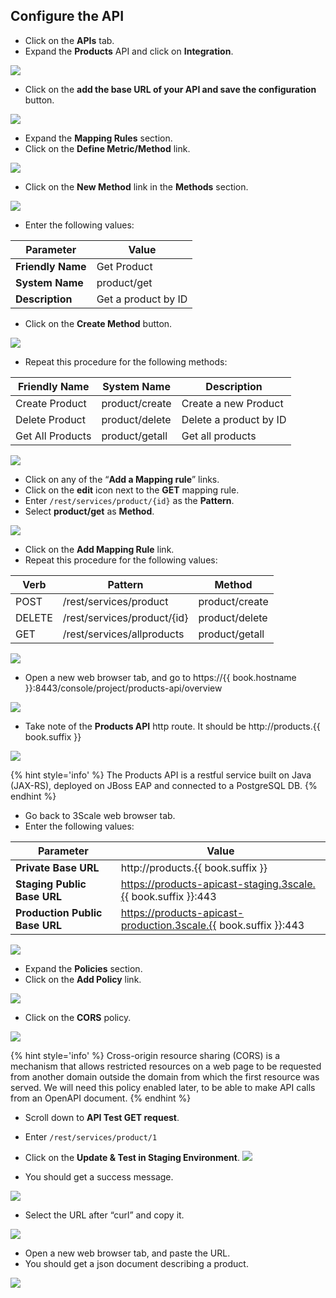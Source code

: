 ## Configure the API

* Click on the **APIs** tab.
* Expand the **Products** API and click on **Integration**.

![](../images/image51.png)

* Click on the **add the base URL of your API and save the configuration** button.

![](../images/image108.png)

* Expand the **Mapping Rules** section.
* Click on the **Define Metric/Method**  link.

![](../images/image2.png)

* Click on the **New Method** link in the **Methods** section.

![](../images/image49.png)

* Enter the following values:

| Parameter | Value |
| --- | --- |
| **Friendly Name** | Get Product |
| **System Name** | product/get |
| **Description** | Get a product by ID |


* Click on the **Create Method** button.

![](../images/image123.png)

* Repeat this procedure for the following methods:

| Friendly Name | System Name | Description |
| --- | --- | --- |
| Create Product | product/create | Create a new Product |
| Delete Product | product/delete | Delete a product by ID |
| Get All Products | product/getall | Get all products |

![](../images/image136.png)

* Click on any of the “**Add a Mapping rule**” links.
* Click on the **edit** icon next to the **GET** mapping rule.
* Enter `/rest/services/product/{id}` as the **Pattern**.
* Select **product/get** as **Method**.

![](../assets/Selection_317.png)

* Click on the **Add Mapping Rule** link.
* Repeat this procedure for the following values:

| Verb | Pattern | Method |
| --- | --- | --- |
| POST | /rest/services/product | product/create |
| DELETE | /rest/services/product/{id} | product/delete |
| GET | /rest/services/allproducts | product/getall |

![](../assets/Selection_318.png)

* Open a new web browser tab, and go to https://{{ book.hostname }}:8443/console/project/products-api/overview

![](../images/image163.png)
* Take note of the **Products API** http route. It should be http://products.{{ book.suffix }}

![](../assets/Selection_480.png)

{% hint style='info' %}
The Products API is a restful service built on Java \(JAX-RS\), deployed on JBoss EAP and connected to a PostgreSQL DB.
{% endhint %}

* Go back to 3Scale web browser tab.
* Enter the following values:

| Parameter | Value |
| --- | --- |
|**Private Base URL** | http://products.{{ book.suffix }} |
|**Staging Public Base URL** | https://products-apicast-staging.3scale.{{ book.suffix }}:443|
|**Production Public Base URL** | https://products-apicast-production.3scale.{{ book.suffix }}:443|

![](../assets/Selection_319.png)

* Expand the **Policies** section.
* Click on the **Add Policy** link.

![](../assets/Selection_344.png)

* Click on the **CORS** policy.

![](../assets/Selection_345.png)

{% hint style='info' %}
Cross-origin resource sharing (CORS) is a mechanism that allows restricted resources on a web page to be requested from another domain outside the domain from which the first resource was served. We will need this policy enabled later, to be able to make API calls from an OpenAPI document.
{% endhint %}


* Scroll down to **API Test GET request**.
* Enter  `/rest/services/product/1`
* Click on the **Update & Test in Staging Environment**.
![](../assets/Selection_321.png)

* You should get a success message.

![](../assets/Selection_341.png)

* Select the URL after “curl” and copy it.

![](../assets/Selection_322.png)

* Open a new web browser tab, and paste the URL.
* You should get a json document describing a product.

![](../assets/Selection_323.png)

